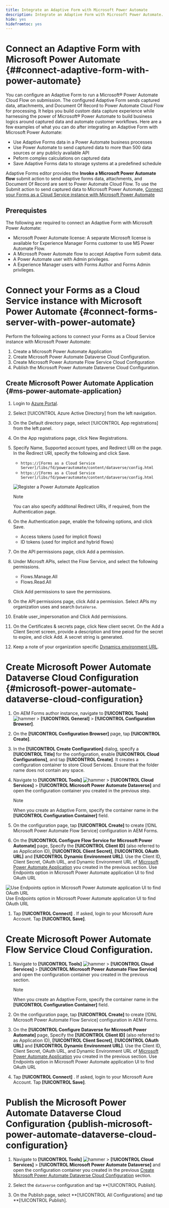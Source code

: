 ```yaml
---
title: Integrate an Adaptive Form with Microsoft Power Automate
description: Integrate an Adaptive Form with Microsoft Power Automate.
hide: yes
hidefromtoc: yes
---
```


# Connect an Adaptive Form with Microsoft Power Automate {##connect-adaptive-form-with-power-automate}

You can configure an Adaptive Form to run a Microsoft® Power Automate Cloud Flow on submission. The configured Adaptive Form sends captured data, attachments, and Document Of Record to Power Automate Cloud Flow for processing. It helps you build custom data capture experience while harnessing the power of Microsoft® Power Automate to build business logics around captured data and automate customer workflows. Here are a few examples of what you can do after integrating an Adaptive Form with Microsoft Power Automate: 

* Use Adaptive Forms data in a Power Automate business processes
* Use Power Automate to send captured data to more than 500 data sources or any publicly available API  
* Peform complex calculations on captured data
* Save Adaptive Forms data to storage systems at a predefined schedule

Adaptive Forms editor provides the **Invoke a Microsoft Power Automate flow** submit action to send adaptive forms data, attachments, and Document Of Record are sent to Power Automate Cloud Flow. To use the Submit action to send captured data to Microsoft Power Automate, [Connect your Forms as a Cloud Service instance with Microsoft Power Automate](forms-microsoft-power-automate-integration.md#connect-forms-server-with-power-automate)  

## Prerequistes

The following are required to connect an Adaptive Form with Microsoft Power Automate: 

* Microsoft Power Automate license: A separate Microsoft license is available for Experience Manager Forms customer to use MS Power Automate Flow.
* A Microsoft Power Automate flow to accept Adaptive Form submit data.
* A Power Automate user with Admin privileges.
* A Experience Manager users with Forms Author and Forms Admin privileges.


# Connect your Forms as a Cloud Service instance with Microsoft Power Automate {#connect-forms-server-with-power-automate}

Perform the following actions to connect your Forms as a Cloud Service instance with Microsoft Power Automate:

1. Create a Microsoft Power Automate Application
1. Create Microsoft Power Automate Dataverse Cloud Configuration.
1. Create Microsoft Power Automate Flow Service Cloud Configuration
1. Publish the Microsoft Power Automate Dataverse Cloud Configuration.

## Create Microsoft Power Automate Application {#ms-power-automate-application}

1. Login to [Azure Portal](https://portal.azure.com/).
1. Select [!UICONTROL Azure Active Directory] from the left navigation.
1. On the Default directory page, select [!UICONTROL App registrations] from the left panel.
1. On the App registrations page, click New Registrations.
1. Specify Name, Supported account types, and Redirect URI on the page. In the Redirect URI, specify the following and click Save.
    * `https://[Forms as a Cloud Service Server]/libs/fd/powerautomate/content/dataverse/config.html`
    * `https://[Forms as a Cloud Service Server]/libs/fd/powerautomate/content/dataverse/config.html`

    ![Register a Power Automate Application](assets/power-automate-application.png)

    >[!NOTE]
    >You can also specify additonal Redirect URIs, if required, from the Authentication page.
    >

1. On the Authentication page, enable the following options, and click Save.

    * Access tokens (used for implicit flows)
    * ID tokens (used for implicit and hybrid flows)

1. On the API permissions page, click Add a permission. 
1. Under Microsft APIs, select the Flow Service, and select the following permissions. 
    * Flows.Manage.All
    * Flows.Read.All

    Click Add permissions to save the permissions.
1. On the API permissions page, click Add a permission. Select APIs my organization uses and search `DataVerse`.
1. Enable user_impersonation and Click Add permissions.
1. On the Certificates & secrets page, click New client secret. On the Add a Client Secret screen, provide a description and time peiod for the secret to expire, and click Add. A secret string is generated. 
1. Keep a note of your organization specific [Dynamics environment URL](https://docs.microsoft.com/en-us/power-automate/web-api#compose-http-requests).

# Create Microsoft Power Automate Dataverse Cloud Configuration {#microsoft-power-automate-dataverse-cloud-configuration}

1. On AEM Forms author instance, navigate to **[!UICONTROL Tools]** ![hammer](assets/hammer.png) &gt; **[!UICONTROL General]** &gt; **[!UICONTROL Configuration Browser]**.
1. On the **[!UICONTROL Configuration Browser]** page, tap **[!UICONTROL Create]**.
1. In the **[!UICONTROL Create Configuration]** dialog, specify a **[!UICONTROL Title]** for the configuration, enable **[!UICONTROL Cloud Configurations]**, and tap **[!UICONTROL Create]**. It creates a configuration container to store  Cloud Services. Ensure that the folder name does not contain any space.
1. Navigate to **[!UICONTROL Tools]** ![hammer](assets/hammer.png) &gt; **[!UICONTROL Cloud Services]** &gt; **[!UICONTROL Microsoft Power Automate Dataverse]** and open the configuration container you created in the previous step.

   >[!NOTE]
   >
   >When you create an Adaptive Form, specify the container name in the **[!UICONTROL Configuration Container]** field.  
1. On the configuration page, tap **[!UICONTROL Create]** to create [!DNL Microsoft Power Automate Flow Service] configuration in AEM Forms.
1. On the **[!UICONTROL Configure Flow Service for Microsoft Power Automate]** page, Specify the **[!UICONTROL Client ID]** (also referred to as Application ID), **[!UICONTROL Client Secret]**, **[!UICONTROL OAuth URL]** and **[!UICONTROL Dynamic Environment URL]**. Use the Client ID, Client Secret, OAuth URL, and Dynamic Environment URL of [Microsoft Power Automate Application](#ms-power-automate-application) you created in the previous section. Use Endpoints option in Microsoft Power Automate application UI to find OAuth URL

  ![Use Endpoints option in Microsoft Power Automate application UI to find OAuth URL](assets/endpoints.png)
  Use Endpoints option in Microsoft Power Automate application UI to find OAuth URL

1. Tap **[!UICONTROL Connect]** . If asked, login to your Microsoft Aure Account. Tap **[!UICONTROL Save]**.


# Create Microsoft Power Automate Flow Service Cloud Configuration.

1. Navigate to **[!UICONTROL Tools]** ![hammer](assets/hammer.png) &gt; **[!UICONTROL Cloud Services]** &gt; **[!UICONTROL Microsoft Power Automate Flow Service]** and open the configuration container you created in the previous section.

   >[!NOTE]
   >
   >When you create an Adaptive Form, specify the container name in the **[!UICONTROL Configuration Container]** field.  
1. On the configuration page, tap **[!UICONTROL Create]** to create [!DNL Microsoft Power Automate Flow Service] configuration in AEM Forms.
1. On the **[!UICONTROL Configure Dataverse for Microsoft Power Automate]** page, Specify the **[!UICONTROL Client ID]** (also referred to as Application ID), **[!UICONTROL Client Secret]**, **[!UICONTROL OAuth URL]** and **[!UICONTROL Dynamic Environment URL]**. Use the Client ID, Client Secret, OAuth URL, and Dynamic Environment URL of [Microsoft Power Automate Application](#ms-power-automate-application) you created in the previous section. Use Endpoints option in Microsoft Power Automate application UI to find OAuth URL

1. Tap **[!UICONTROL Connect]** . If asked, login to your Microsoft Aure Account. Tap **[!UICONTROL Save]**.


# Publish the Microsoft Power Automate Dataverse Cloud Configuration {publish-microsoft-power-automate-dataverse-cloud-configuration}

1. Navigate to **[!UICONTROL Tools]** ![hammer](assets/hammer.png) &gt; **[!UICONTROL Cloud Services]** &gt; **[!UICONTROL Microsoft Power Automate Dataverse]** and open the configuration container you created in the previous [Create Microsoft Power Automate Dataverse Cloud Configuration](#microsoft-power-automate-dataverse-cloud-configuration) section.

1. Select the `dataverse` configuration and tap **[!UICONTROL Publish]. 
1. On the Publish page, select **[!UICONTROL All Configurations] and tap **[!UICONTROL Publish]. 
